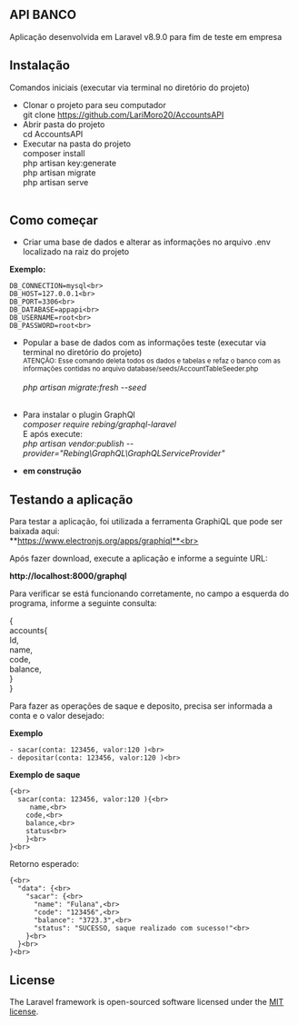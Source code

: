 

## API BANCO

Aplicação desenvolvida em Laravel v8.9.0 para fim de teste em empresa


## Instalação
 Comandos iniciais (executar via terminal no diretório do projeto)<br>

- Clonar o projeto para seu computador<br>
git clone https://github.com/LariMoro20/AccountsAPI <br>
- Abrir pasta do projeto<br>
cd AccountsAPI</br>
- Executar na pasta do projeto<br>
composer install<br>
php artisan key:generate<br>
php artisan migrate<br>
php artisan serve<br><br>

## Como começar

- Criar uma base de dados e alterar as informações no arquivo .env localizado na raiz do projeto

**Exemplo:**<br>
```
DB_CONNECTION=mysql<br>
DB_HOST=127.0.0.1<br>
DB_PORT=3306<br>
DB_DATABASE=appapi<br>
DB_USERNAME=root<br>
DB_PASSWORD=root<br>
```
- Popular a base de dados com as informações teste (executar via terminal no diretório do projeto)<br>
<small>ATENÇÃO: Esse comando deleta todos os dados e tabelas e refaz o banco com as informações contidas no arquivo database/seeds/AccountTableSeeder.php</small><br><br>
*php artisan migrate:fresh --seed*<br><br>
- Para instalar o plugin GraphQl<br>
*composer require rebing/graphql-laravel*<br>
E após execute: <br>
*php artisan vendor:publish --provider="Rebing\GraphQL\GraphQLServiceProvider"*


- **em construção**

## Testando a aplicação
Para testar a aplicação, foi utilizada a ferramenta GraphiQL que pode ser baixada aqui: <br>
**https://www.electronjs.org/apps/graphiql**<br>

Após fazer download, execute a aplicação e informe a seguinte URL: 

**http://localhost:8000/graphql**<br>

Para verificar se está funcionando corretamente, no campo a esquerda do programa, informe a seguinte consulta:<br>

{<br>
  accounts{<br>
     Id,<br>
 	 name,<br>
    code,<br>
    balance,<br>
    }<br>
}<br>

Para fazer as operações de saque e deposito, precisa ser informada a conta e o valor desejado: <br>

**Exemplo**<br>
```
- sacar(conta: 123456, valor:120 )<br>
- depositar(conta: 123456, valor:120 )<br>
```
**Exemplo de saque**<br>
```
{<br>
  sacar(conta: 123456, valor:120 ){<br>
 	 name,<br>
    code,<br>
    balance,<br>
    status<br>
    }<br>
}<br>
```
Retorno esperado:<br>
```
{<br>
  "data": {<br>
    "sacar": {<br>
      "name": "Fulana",<br>
      "code": "123456",<br>
      "balance": "3723.3",<br>
      "status": "SUCESSO, saque realizado com sucesso!"<br>
    }<br>
  }<br>
}<br>

```
## License

The Laravel framework is open-sourced software licensed under the [MIT license](https://opensource.org/licenses/MIT).

